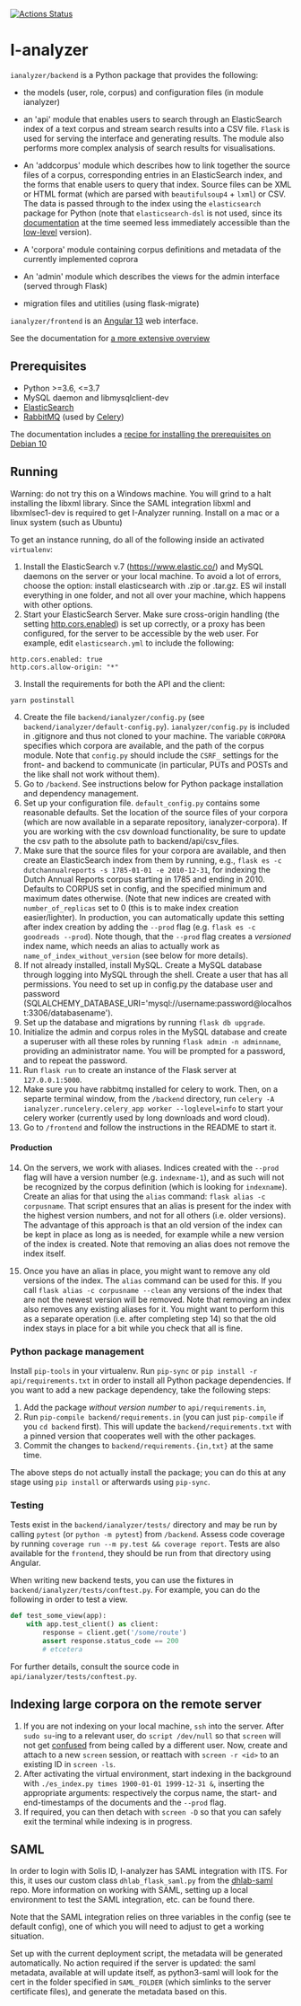 [![Actions Status](https://github.com/UUDigitalHumanitiesLab/I-analyzer/workflows/Unit%20tests/badge.svg)](https://github.com/UUDigitalHumanitiesLab/I-analyzer/actions)

I-analyzer
===============================================================================

`ianalyzer/backend` is a Python package that provides the following:

- the models (user, role, corpus) and configuration files (in module ianalyzer)

- an 'api' module that enables users to search through an ElasticSearch index of a text corpus and stream search results into a CSV file. `Flask` is used for serving the interface and generating results. The module also performs more complex analysis of search results for visualisations.

- An 'addcorpus' module which describes how to link together the source files of a corpus, corresponding entries in an ElasticSearch index, and the forms that enable users to query that index. Source files can be XML or HTML format (which are parsed with `beautifulsoup4` + `lxml`) or CSV. The data is passed through to the index using the `elasticsearch` package for Python (note that `elasticsearch-dsl` is not used, since its [documentation](https://elasticsearch-dsl.readthedocs.io/en/latest) at the time seemed less immediately accessible than the [low-level](https://www.elastic.co/guide/en/elasticsearch/reference/current/index.html) version).

- A 'corpora' module containing corpus definitions and metadata of the currently implemented coprora

- An 'admin' module which describes the views for the admin interface (served through Flask)

- migration files and utitilies (using flask-migrate)

`ianalyzer/frontend` is an [Angular 13](https://angular.io/) web interface.

See the documentation for [a more extensive overview](./documentation/Overview.md)

Prerequisites
-------------------------------------------------------------------------------

* Python >=3.6, <=3.7
* MySQL daemon and libmysqlclient-dev
* [ElasticSearch](https://www.elastic.co/)
* [RabbitMQ](https://www.rabbitmq.com/) (used by [Celery](http://www.celeryproject.org/))

The documentation includes a [recipe for installing the prerequisites on Debian 10](./documentation/Local-Debian-I-Analyzer-setup.md)

Running
-------------------------------------------------------------------------------
Warning: do not try this on a Windows machine. You will grind to a halt installing the libxml library. Since the SAML integration libxml and libxmlsec1-dev is required to get I-Analyzer running. Install on a mac or a linux system (such as Ubuntu)

To get an instance running, do all of the following inside an activated `virtualenv`:

1. Install the ElasticSearch v.7 (https://www.elastic.co/) and MySQL daemons on the server or your local machine. To avoid a lot of errors, choose the option: install elasticsearch with .zip or .tar.gz. ES wil install everything in one folder, and not all over your machine, which happens with other options.
2. Start your ElasticSearch Server. Make sure cross-origin handling (the setting [http.cors.enabled](https://www.elastic.co/guide/en/elasticsearch/reference/current/modules-http.html)) is set up correctly, or a proxy has been configured, for the server to be accessible by the web user. For example, edit `elasticsearch.yml` to include the following:
```
http.cors.enabled: true
http.cors.allow-origin: "*"
```
3. Install the requirements for both the API and the client:
```
yarn postinstall
```
4. Create the file `backend/ianalyzer/config.py` (see `backend/ianalyzer/default-config.py`). `ianalyzer/config.py` is included in .gitignore and thus not cloned to your machine. The variable `CORPORA` specifies which corpora are available, and the path of the corpus module. Note that `config.py` should include the `CSRF_` settings for the front- and backend to communicate (in particular, PUTs and POSTs and the like shall not work without them).
5. Go to `/backend`. See instructions below for Python package installation and dependency management.
6. Set up your configuration file. `default_config.py` contains some reasonable defaults. Set the location of the source files of your corpora (which are now available in a separate repository, ianalyzer-corpora). If you are working with the csv download functionality, be sure to update the csv path to the absolute path to backend/api/csv_files.
7. Make sure that the source files for your corpora are available, and then create an ElasticSearch index from them by running, e.g., `flask es -c dutchannualreports -s 1785-01-01 -e 2010-12-31`, for indexing the Dutch Annual Reports corpus starting in 1785 and ending in 2010. Defaults to CORPUS set in config, and the specified minimum and maximum dates otherwise. (Note that new indices are created with `number_of_replicas` set to 0 (this is to make index creation easier/lighter). In production, you can automatically update this setting after index creation by adding the `--prod` flag (e.g. `flask es -c goodreads --prod`). Note though, that the `--prod` flag creates a _versioned_ index name, which needs an alias to actually work as `name_of_index_without_version` (see below for more details).
8. If not already installed, install MySQL. Create a MySQL database through logging into MySQL through the shell. Create a user that has all permissions. You need to set up in config.py the database user and password (SQLALCHEMY_DATABASE_URI='mysql://username:password@localhost:3306/databasename').
9. Set up the database and migrations by running `flask db upgrade`.
10. Initialize the admin and corpus roles in the MySQL database and create a superuser with all these roles by running `flask admin -n adminname`, providing an administrator name. You will be prompted for a password, and to repeat the password.
11. Run `flask run` to create an instance of the Flask server at `127.0.0.1:5000`.
12. Make sure you have rabbitmq installed for celery to work. Then, on a separte terminal window, from the `/backend` directory, run `celery -A ianalyzer.runcelery.celery_app worker --loglevel=info` to start your celery worker (currently used by long downloads and word cloud).
13. Go to `/frontend` and follow the instructions in the README to start it.

#### Production

14. On the servers, we work with aliases. Indices created with the `--prod` flag will have a version number (e.g. `indexname-1`), and as such will not be recognized by the corpus definition (which is looking for `indexname`). Create an alias for that using the `alias` command: `flask alias -c corpusname`. That script ensures that an alias is present for the index with the highest version numbers, and not for all others (i.e. older versions). The advantage of this approach is that an old version of the index can be kept in place as long as is needed, for example while a new version of the index is created. Note that removing an alias does not remove the index itself.

15. Once you have an alias in place, you might want to remove any old versions of the index. The `alias` command can be used for this. If you call `flask alias -c corpusname --clean` any versions of the index that are not the newest version will be removed. Note that removing an index also removes any existing aliases for it. You might want to perform this as a separate operation (i.e. after completing step 14) so that the old index stays in place for a bit while you check that all is fine.

### Python package management

Install `pip-tools` in your virtualenv. Run `pip-sync` or `pip install -r api/requirements.txt` in order to install all Python package dependencies. If you want to add a new package dependency, take the following steps:

 1. Add the package *without version number* to `api/requirements.in`,
 2. Run `pip-compile backend/requirements.in` (you can just `pip-compile` if you `cd backend` first). This will update the `backend/requirements.txt` with a pinned version that cooperates well with the other packages.
 3. Commit the changes to `backend/requirements.{in,txt}` at the same time.

The above steps do not actually install the package; you can do this at any stage using `pip install` or afterwards using `pip-sync`.


### Testing

Tests exist in the `backend/ianalyzer/tests/` directory and may be run by calling `pytest` (or `python -m pytest`) from `/backend`. Assess code coverage by running `coverage run --m py.test && coverage report`. Tests are also available for the `frontend`, they should be run from that directory using Angular.

When writing new backend tests, you can use the fixtures in `backend/ianalyzer/tests/conftest.py`. For example, you can do the following in order to test a view.

```py
def test_some_view(app):
    with app.test_client() as client:
        response = client.get('/some/route')
        assert response.status_code == 200
        # etcetera
```

For further details, consult the source code in `api/ianalyzer/tests/conftest.py`.

Indexing large corpora on the remote server
-------------------------------------------------------------------------------

1. If you are not indexing on your local machine, `ssh` into the server. After `sudo su`-ing to a relevant user, do `script /dev/null` so that `screen` will not get [confused](http://serverfault.com/q/116775) from being called by a different user. Now, create and attach to a new `screen` session, or reattach with `screen -r <id>` to an existing ID in `screen -ls`.
2. After activating the virtual environment, start indexing in the background with `./es_index.py times 1900-01-01 1999-12-31 &`, inserting the appropriate arguments: respectively the corpus name, the start- and end-timestamps of the documents and the `--prod` flag.
3. If required, you can then detach with `screen -D` so that you can safely exit the terminal while indexing is in progress.

SAML
-------------------------------------------------------------------------------
In order to login with Solis ID, I-analyzer has SAML integration with ITS. For this, it uses our custom class `dhlab_flask_saml.py` from the [dhlab-saml](https://github.com/UUDigitalHumanitieslab/dhlab-saml) repo. More information on working with SAML, setting up a local environment to test the SAML integration, etc. can be found there.

Note that the SAML integration relies on three variables in the config (see te default config), one of which you will need to adjust to get a working situation.

Set up with the current deployment script, the metadata will be generated automatically. No action required if the server is updated: the saml metadata, available at [](https://ianalyzer.hum.uu.nl/saml/metadata/) will update itself, as python3-saml will look for the cert in the folder specified in `SAML_FOLDER` (which simlinks to the server certificate files), and generate the metadata based on this.
